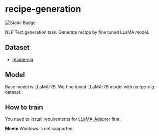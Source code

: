 # recipe-generation
![Static Badge](https://img.shields.io/badge/under%20implementation-orange?style=for-the-badge)

NLP Text generation task. Generate recipe by fine tuned LLaMA model. 


## Dataset
- [recipe-nlg](https://recipenlg.cs.put.poznan.pl/)


## Model
Base model is LLaMA-7B.
We fine tuned LLaMA-7B model with recipe-nlg dataset.

## How to train
You need to install requirements for [LLaMA-Adapter](LLaMA-Adapter/README.md) first.

**Memo** Windows is not supported.

